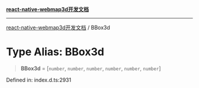 [**react-native-webmap3d开发文档**](../README.md)

***

[react-native-webmap3d开发文档](../globals.md) / BBox3d

# Type Alias: BBox3d

> **BBox3d** = \[`number`, `number`, `number`, `number`, `number`, `number`\]

Defined in: index.d.ts:2931

